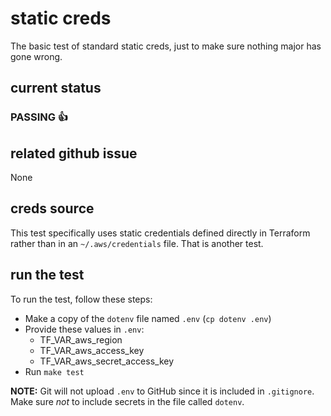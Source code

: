 # static creds
The basic test of standard static creds, just to make sure nothing major has gone wrong.

## current status
### PASSING :+1:

## related github issue
None

## creds source
This test specifically uses static credentials defined directly in Terraform rather than in an `~/.aws/credentials` file. That is another test.

## run the test

To run the test, follow these steps:

* Make a copy of the `dotenv` file named `.env` (`cp dotenv .env`)
* Provide these values in `.env`:
    * TF_VAR_aws_region
    * TF_VAR_aws_access_key
    * TF_VAR_aws_secret_access_key
* Run `make test`

**NOTE:** Git will not upload `.env` to GitHub since it is included in `.gitignore`. Make sure _not_ to include secrets in the file called `dotenv`.
